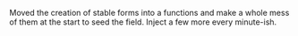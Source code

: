 Moved the creation of stable forms into a functions and make a whole mess of them at the start to seed the field. Inject a few more every minute-ish.